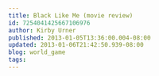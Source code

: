 ```yaml
---
title: Black Like Me (movie review)
id: 7254041425667106976
author: Kirby Urner
published: 2013-01-05T13:36:00.004-08:00
updated: 2013-01-06T21:42:50.939-08:00
blog: world_game
tags: 
---
```


